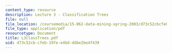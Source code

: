 ```yaml
---
content_type: resource
description: Lecture 3 - Classification Trees
file: null
file_location: /coursemedia/15-062-data-mining-spring-2003/d73c52cbcfeb19fee4bdddbe2be4f439_L3ClassTrees.pdf
file_type: application/pdf
resourcetype: Document
title: L3ClassTrees.pdf
uid: d73c52cb-cfeb-19fe-e4bd-ddbe2be4f439
---
```

